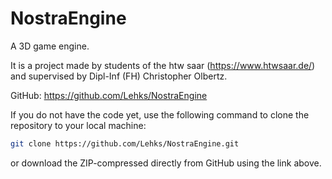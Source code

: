 # NostraEngine
A 3D game engine.

It is a project made by students of the htw saar (https://www.htwsaar.de/) and supervised by Dipl-Inf (FH) Christopher Olbertz.

GitHub: https://github.com/Lehks/NostraEngine

If you do not have the code yet, use the following command to clone the repository to your local
machine:  
```bash
git clone https://github.com/Lehks/NostraEngine.git
```` 
or download the ZIP-compressed directly from GitHub using the link above.
